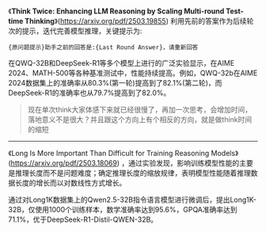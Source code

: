 《**Think Twice: Enhancing LLM Reasoning by Scaling Multi-round Test-time Thinking**》(https://arxiv.org/pdf/2503.19855) 利用先前的答案作为后续轮次的提示，迭代完善模型推理，关键提示为:

```
{原问题提示}助手之前的回答是:{Last Round Answer}，请重新回答
```

在QWQ-32B和DeepSeek-R1等多个模型上进行的广泛实验显示，在AIME 2024、MATH-500等各种基准测试中，性能持续提高。例如，QWQ-32b在AIME 2024数据集上的准确率从80.3%(第一轮)提高到了82.1%(第二轮)，而DeepSeek-R1的准确率也从79.7%提高到了82.0%。

> 现在单次think大家体感下来就已经很慢了，再加一次思考，会增加时间，落地意义不是很大？并且跟这个方向上有个相反的方向，就是做think时间的缩短

---

《Long Is More Important Than Difficult for Training Reasoning Models》(https://arxiv.org/pdf/2503.18069) ，通过实验发现，影响训练模型性能的主要是推理长度而不是问题难度；确定推理长度的缩放规律，表明模型性能随着推理数据长度的增长而以对数线性方式增长。

通过对Long1K数据集上的Qwen2.5-32B指令语言模型进行微调后，提出Long1K-32B，仅使用1000个训练样本，数学准确率达到95.6%，GPQA准确率达到71.1%，优于DeepSeek-R1-Distil-QWEN-32B。


